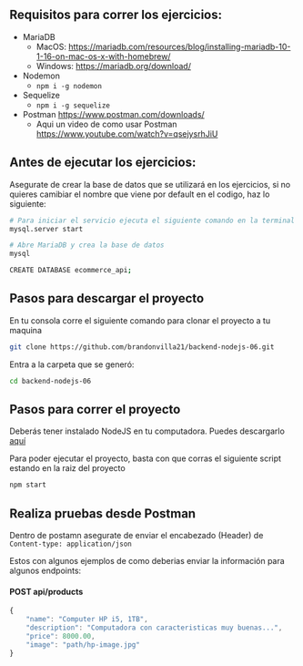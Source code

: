 ## Requisitos para correr los ejercicios:
- MariaDB
  - MacOS: https://mariadb.com/resources/blog/installing-mariadb-10-1-16-on-mac-os-x-with-homebrew/
  - Windows: https://mariadb.org/download/
- Nodemon
  - `npm i -g nodemon`
- Sequelize
  - `npm i -g sequelize`
- Postman https://www.postman.com/downloads/
  - Aqui un video de como usar Postman https://www.youtube.com/watch?v=qsejysrhJiU
 
## Antes de ejecutar los ejercicios:
Asegurate de crear la base de datos que se utilizará en los ejercicios, si no quieres camibiar el nombre que viene por default en el codigo, haz lo siguiente:
```sh
# Para iniciar el servicio ejecuta el siguiente comando en la terminal
mysql.server start

# Abre MariaDB y crea la base de datos
mysql

CREATE DATABASE ecommerce_api;
```
## Pasos para descargar el proyecto

En tu consola corre el siguiente comando para clonar el proyecto a tu maquina
```sh
git clone https://github.com/brandonvilla21/backend-nodejs-06.git
```

Entra a la carpeta que se generó:
```sh
cd backend-nodejs-06
```

## Pasos para correr el proyecto
Deberás tener instalado NodeJS en tu computadora. Puedes descargarlo [aquí](https://nodejs.org/en/)

Para poder ejecutar el proyecto, basta con que corras el siguiente script estando en la raiz del proyecto

```sh
npm start
```

## Realiza pruebas desde Postman
Dentro de postamn asegurate de enviar el encabezado (Header) de `Content-type: application/json`

Estos con algunos ejemplos de como deberias enviar la información para algunos endpoints:

#### POST api/products
```javascript
{
    "name": "Computer HP i5, 1TB",
    "description": "Computadora con caracteristicas muy buenas...",
    "price": 8000.00,
    "image": "path/hp-image.jpg"
}
```
